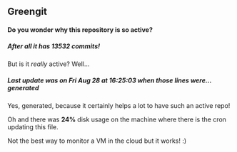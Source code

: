 ## Greengit

#### Do you wonder why this repository is so active?

##### After all it has 13532 commits!

But is it *really* active? Well...

##### Last update was on Fri Aug 28 at 16:25:03 when those lines were... generated

Yes, generated, because it certainly helps a lot to have such an active repo!

Oh and there was **24%** disk usage on the machine
where there is the cron updating this file.

Not the best way to monitor a VM in the cloud but it works! :)
